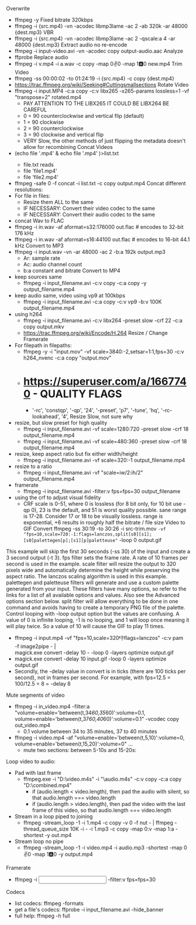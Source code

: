 Overwrite
- ffmpeg -y
Fixed bitrate 320kbps
- ffmpeg -i {src.mp4} -vn -acodec libmp3lame -ac 2 -ab 320k -ar 48000 {dest.mp3}
VBR
- ffmpeg -i {src.mp4} -vn -acodec libmp3lame -ac 2 -qscale:a 4 -ar 48000 {dest.mp3}
Extract audio no re-encode
- ffmpeg -i input-video.avi -vn -acodec copy output-audio.aac
Analyze
- ffprobe
Replace audio
- ffmpeg -i v.mp4 -i a.wav -c copy -map 0:v:0 -map 1:a:0 new.mp4
Trim Video
- ffmpeg -ss 00:00:02 -to 01:24:19 -i {src.mp4} -c copy {dest.mp4}
- https://trac.ffmpeg.org/wiki/Seeking#Cuttingsmallsections
Rotate Video
- ffmpeg -i input.MP4 -c:a copy -c:v libx265 -x265-params lossless=1 -vf "transpose=2" rotated.mp4
    - PAY ATTENTION TO THE LIBX265 IT COULD BE LIBX264 BE CAREFUL
    - 0 = 90 counterclockwise and vertical flip (default)
    - 1 = 90 clockwise
    - 2 = 90 counterclockwise
    - 3 = 90 clockwise and vertical flip
    - VERY Slow, the other methods of just flipping the metadata doesn't allow for recombining
Concat Videos
- (echo file '<file1>.mp4' & echo file '<file2>.mp4' )>list.txt
    - file.txt reads
    - file 'file1.mp4'
    - file 'file2.mp4'
- ffmpeg -safe 0 -f concat -i list.txt -c copy output.mp4
Concat different resolutions:
- For file in files:
    - Resize them ALL to the same
    - IF NECESSARY: Convert their video codec to the same
    - IF NECESSARY: Convert their audio codec to the same
- concat
Wav to FLAC
- ffmpeg -i in.wav -af aformat=s32:176000 out.flac  # encodes to 32-bit 176 kHz
- ffmpeg -i in.wav -af aformat=s16:44100 out.flac  # encodes to 16-bit 44.1 kHz
Convert to MP3
- ffmpeg -i input.wav -vn -ar 48000 -ac 2 -b:a 192k output.mp3
    - Ar: sample rate
    - Ac: audio channel count
    - b:a constant and bitrate
Convert to MP4
- keep sources same
    - ffmpeg -i input_filename.avi -c:v copy -c:a copy -y output_filename.mp4
- keep audio same, video using vp9 at 100kbps
    - ffmpeg -i input_filename.avi -c:a copy -c:v vp9 -b:v 100K output_filename.mp4
- using h264
    - ffmpeg -i input_filename.avi -c:v libx264 -preset slow -crf 22 -c:a copy output.mkv
    - https://trac.ffmpeg.org/wiki/Encode/H.264
Resize / Change Framerate
- For filepath in filepaths:
    - ffmpeg -y -i "input.mov" -vf scale=3840:-2,setsar=1:1,fps=30 -c:v h264_nvenc -c:a copy "output.mov"
    - # https://superuser.com/a/1667740 - QUALITY FLAGS
        - '-rc', 'constqp', '-qp', '24', '-preset', 'p7', '-tune', 'hq', '-rc-lookahead', '4',
Resize Slow, not sure why
- resize, but slow preset for high quality
    - ffmpeg -i input_filename.avi -vf scale=1280:720 -preset slow -crf 18 output_filename.mp4
    - ffmpeg -i input_filename.avi -vf scale=480:360 -preset slow -crf 18 output_filename.mp4
- resize, keep aspect ratio but fix either width/height
    - ffmpeg -i input_filename.avi -vf scale=320:-1 output_filename.mp4
- resize to a ratio
    - ffmpeg -i input_filename.avi -vf "scale=iw/2:ih/2" output_filename.mp4
- framerate
    - ffmpeg -i input_filename.avi -filter:v fps=fps=30 output_filename
- using the crf to adjust visual fidelity
    - CRF scale is 0-51, where 0 is lossless (for 8 bit only, for 10 bit use -qp 0), 23 is the default, and 51 is worst quality possible. sane range is 17-28. Consider 17 or 18 to be visually lossless. range is exponential, +6 results in roughly half the bitrate / file size
Video to GIF Convert
ffmpeg -ss 30:19 -to 30:26 -i src-trim.mov `
    -vf "fps=10,scale=720:-1:flags=lanczos,split[s0][s1];[s0]palettegen[p];[s1][p]paletteuse" `
    -loop 0 output.gif


This example will skip the first 30 seconds (-ss 30) of the input and create a 3 second output (-t 3).
fps filter sets the frame rate. A rate of 10 frames per second is used in the example.
scale filter will resize the output to 320 pixels wide and automatically determine the height while preserving the aspect ratio. The lanczos scaling algorithm is used in this example.
palettegen and paletteuse filters will generate and use a custom palette generated from your input. These filters have many options, so refer to the links for a list of all available options and values. Also see the Advanced options section below.
split filter will allow everything to be done in one command and avoids having to create a temporary PNG file of the palette.
Control looping with -loop output option but the values are confusing. A value of 0 is infinite looping, -1 is no looping, and 1 will loop once meaning it will play twice. So a value of 10 will cause the GIF to play 11 times.

- ffmpeg -i input.mp4 -vf "fps=10,scale=320:-1:flags=lanczos" -c:v pam \
    -f image2pipe - | \
    magick.exe convert -delay 10 - -loop 0 -layers optimize output.gif
- magick.exe convert -delay 10 input.gif -loop 0 -layers optimize output.gif
- Secondly, the -delay value in convert is in ticks (there are 100 ticks per second), not in frames per second. For example, with fps=12.5 = 100/12.5 = 8 = -delay 8

Mute segments of video
- ffmpeg -i in_video.mp4 -filter:a "volume=enable='between(t,34*60,35*60)':volume=0.1, volume=enable='between(t,37*60,40*60)':volume=0.1" -vcodec copy out_video.mp4
    - 0.1 volume between 34 to 35 minutes, 37 to 40 minutes
- ffmpeg -i video.mp4 -af "volume=enable='between(t,5,10)':volume=0, volume=enable='between(t,15,20)':volume=0" ...
    - mute two sections: between 5-10s and 15-20s:

Loop video to audio:
- Pad with last frame
    - ffmpeg.exe -i "D:\video.m4s" -i "\audio.m4s" -c:v copy -c:a copy "D:\combined.mp4"
        - if (audio.length < video.length), then pad the audio with silent, so that audio.length === video.length
        - if (audio.length > video.length), then pad the video with the last frame of this video, so that audio.length === video.length
- Stream in a loop piped to joining
    - ffmpeg  -stream_loop -1 -i 1.mp4 -c copy -v 0 -f nut - | ffmpeg -thread_queue_size 10K -i - -i 1.mp3 -c copy -map 0:v -map 1:a -shortest -y out.mp4
- Stream loop no pipe
    - ffmpeg -stream_loop -1 -i video.mp4 -i audio.mp3 -shortest -map 0:v:0 -map 1:a:0 -y output.mp4


Framerate
- ffmpeg -i <input> -filter:v fps=fps=30 <output>

Codecs
- list codecs: ffmpeg -formats
- get a file's codecs: ffprobe -i input_filename.avi -hide_banner
- full help: ffmpeg -h full

